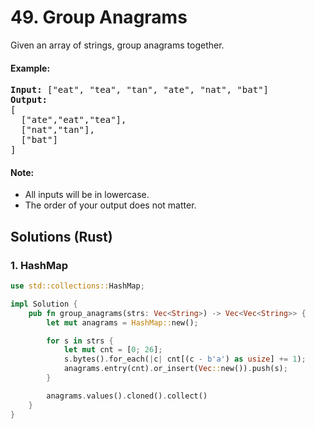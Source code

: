 # 49. Group Anagrams
Given an array of strings, group anagrams together.

#### Example:
<pre>
<strong>Input:</strong> ["eat", "tea", "tan", "ate", "nat", "bat"]
<strong>Output:</strong>
[
  ["ate","eat","tea"],
  ["nat","tan"],
  ["bat"]
]
</pre>

#### Note:
* All inputs will be in lowercase.
* The order of your output does not matter.

## Solutions (Rust)

### 1. HashMap
```Rust
use std::collections::HashMap;

impl Solution {
    pub fn group_anagrams(strs: Vec<String>) -> Vec<Vec<String>> {
        let mut anagrams = HashMap::new();

        for s in strs {
            let mut cnt = [0; 26];
            s.bytes().for_each(|c| cnt[(c - b'a') as usize] += 1);
            anagrams.entry(cnt).or_insert(Vec::new()).push(s);
        }

        anagrams.values().cloned().collect()
    }
}
```
